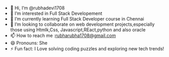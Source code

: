 - 👋 Hi, I’m @rubhadevi1708
- 👀 I’m interested in Full Stack Developement
- 🌱 I’m currently learning Full Stack Developer course in Chennai
- 💞️ I’m looking to collaborate on web development projects,especially those using Htmlk,Css, Javascript,REact,python and also oracle
- 📫 How to reach me :rubharubha1708@gmail.com
- 😄 Pronouns: She
- ⚡ Fun fact: I Love solving coding puzzles and exploring new tech trends!

<!---
rubhadevi1708/rubhadevi1708 is a ✨ special ✨ repository because its `README.md` (this file) appears on your GitHub profile.
You can click the Preview link to take a look at your changes.
--->
